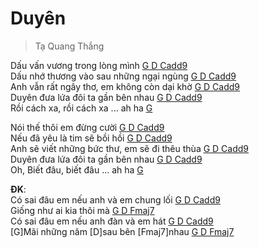 # Duyên
> Tạ Quang Thắng

Dấu vấn vương trong lòng mình [G D Cadd9]()<br>
Dấu nhớ thương vào sau những ngại ngùng [G D Cadd9]()<br>
Anh vẫn rất ngây thơ, em không còn dại khờ [G D Cadd9]()<br>
Duyên đưa lứa đôi ta gần bên nhau [G D Cadd9]()<br>
Rồi cách xa, rồi cách xa ... ah ha [G]()<br>

Nói thế thôi em đừng cười [G D Cadd9]()<br>
Nếu đã yêu là tim sẽ bồi hồi [G D Cadd9]()<br>
Anh sẽ viết những bức thư, em sẽ đi thêu thùa [G D Cadd9]()<br>
Duyên đưa lứa đôi ta gần bên nhau [G D Cadd9]()<br>
Oh, Biết đâu, biết đâu ... ah ha [G]()<br>

**ĐK**:<br>
Có sai đâu em nếu anh và em chung lối [G D Cadd9]()<br>
Giống như ai kia thôi mà [G D Fmaj7]()<br>
Có sai đâu em nếu anh đàn và em hát [G D Cadd9]()<br>
[G]Mãi những năm [D]sau bên [Fmaj7]nhau [G D Fmaj7]()<br>

